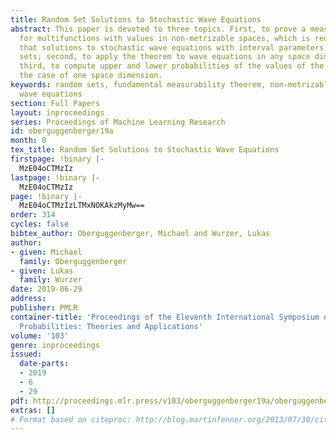 ```yaml
---
title: Random Set Solutions to Stochastic Wave Equations
abstract: This paper is devoted to three topics. First, to prove a measurability theorem
  for multifunctions with values in non-metrizable spaces, which is required to show
  that solutions to stochastic wave equations with interval parameters are random
  sets; second, to apply the theorem to wave equations in any space dimension; and
  third, to compute upper and lower probabilities of the values of the solution in
  the case of one space dimension.
keywords: random sets, fundamental measurability theorem, non-metrizable spaces, stochastic
  wave equations
section: Full Papers
layout: inproceedings
series: Proceedings of Machine Learning Research
id: oberguggenberger19a
month: 0
tex_title: Random Set Solutions to Stochastic Wave Equations
firstpage: !binary |-
  MzE04oCTMzIz
lastpage: !binary |-
  MzE04oCTMzIz
page: !binary |-
  MzE04oCTMzIzLTMxNOKAkzMyMw==
order: 314
cycles: false
bibtex_author: Oberguggenberger, Michael and Wurzer, Lukas
author:
- given: Michael
  family: Oberguggenberger
- given: Lukas
  family: Wurzer
date: 2019-06-29
address: 
publisher: PMLR
container-title: 'Proceedings of the Eleventh International Symposium on Imprecise
  Probabilities: Theories and Applications'
volume: '103'
genre: inproceedings
issued:
  date-parts:
  - 2019
  - 6
  - 29
pdf: http://proceedings.mlr.press/v103/oberguggenberger19a/oberguggenberger19a.pdf
extras: []
# Format based on citeproc: http://blog.martinfenner.org/2013/07/30/citeproc-yaml-for-bibliographies/
---
```

